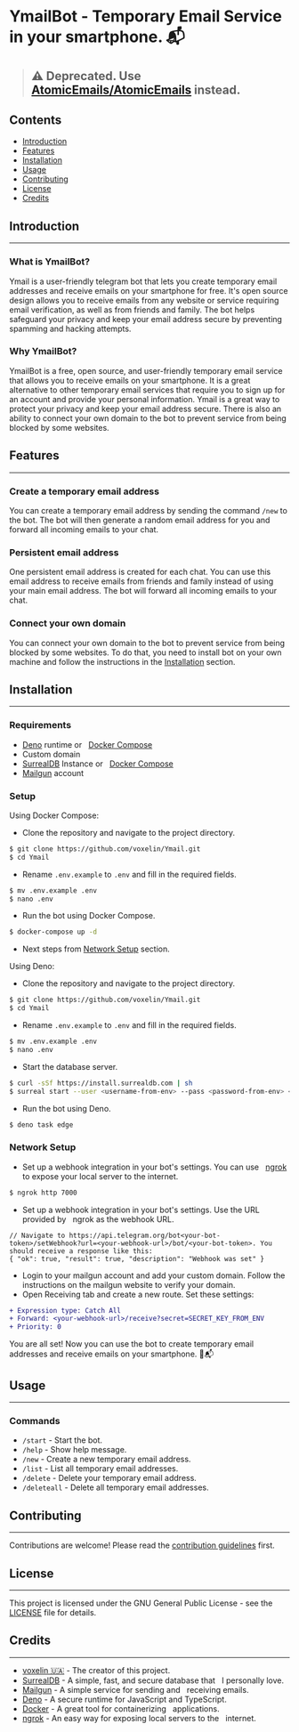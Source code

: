 # YmailBot - Temporary Email Service in your smartphone. 📬

> ## ⚠️ Deprecated. Use [AtomicEmails/AtomicEmails](https://github.com/AtomicEmails/AtomicEmails) instead.

## Contents

- [Introduction](#introduction)
- [Features](#features)
- [Installation](#installation)
- [Usage](#usage)
- [Contributing](#contributing)
- [License](#license)
- [Credits](#credits)

## Introduction

---

### What is YmailBot?

Ymail is a user-friendly telegram bot that lets you create temporary email
addresses and receive emails on your smartphone for free. It's open source design
allows you to receive emails from any website or service requiring email
verification, as well as from friends and family. The bot helps safeguard your
privacy and keep your email address secure by preventing spamming and hacking
attempts.

### Why YmailBot?

YmailBot is a free, open source, and user-friendly temporary email service that
allows you to receive emails on your smartphone. It is a great alternative to
other temporary email services that require you to sign up for an account and
provide your personal information. Ymail is a great way to protect your privacy
and keep your email address secure. There is also an ability to connect your own
domain to the bot to prevent service from being blocked by some websites.

## Features

---

### Create a temporary email address

You can create a temporary email address by sending the command `/new` to the
bot. The bot will then generate a random email address for you and forward all
incoming emails to your chat.

### Persistent email address

One persistent email address is created for each chat. You can use this email
address to receive emails from friends and family instead of using your main
email address. The bot will forward all incoming emails to your chat.

### Connect your own domain

You can connect your own domain to the bot to prevent service from being blocked
by some websites. To do that, you need to install bot on your own machine and
follow the instructions in the [Installation](#installation) section.

## Installation

---

### Requirements

- [Deno](https://deno.land/) runtime or
  [Docker Compose](https://docs.docker.com/compose/)
- Custom domain
- [SurrealDB](https://surrealdb.com) Instance or
  [Docker Compose](https://docs.docker.com/compose/)
- [Mailgun](https://www.mailgun.com/) account

### Setup

Using Docker Compose:

- Clone the repository and navigate to the project directory.

```bash
$ git clone https://github.com/voxelin/Ymail.git
$ cd Ymail
```

- Rename `.env.example` to `.env` and fill in the required fields.

```bash
$ mv .env.example .env
$ nano .env
```

- Run the bot using Docker Compose.

```bash
$ docker-compose up -d
```

- Next steps from [Network Setup](#network-setup) section.

Using Deno:

- Clone the repository and navigate to the project directory.

```bash
$ git clone https://github.com/voxelin/Ymail.git
$ cd Ymail
```

- Rename `.env.example` to `.env` and fill in the required fields.

```bash
$ mv .env.example .env
$ nano .env
```

- Start the database server.

```bash
$ curl -sSf https://install.surrealdb.com | sh
$ surreal start --user <username-from-env> --pass <password-from-env> <DB-Path-from-env>
```

- Run the bot using Deno.

```bash
$ deno task edge
```

### Network Setup

- Set up a webhook integration in your bot's settings. You can use
  [ngrok](https://ngrok.com/) to expose your local server to the internet.

```bash
$ ngrok http 7000
```

- Set up a webhook integration in your bot's settings. Use the URL provided by
  ngrok as the webhook URL.

```jsonc
// Navigate to https://api.telegram.org/bot<your-bot-token>/setWebhook?url=<your-webhook-url>/bot/<your-bot-token>. You should receive a response like this:
{ "ok": true, "result": true, "description": "Webhook was set" }
```

- Login to your mailgun account and add your custom domain. Follow the
  instructions on the mailgun website to verify your domain.
- Open Receiving tab and create a new route. Set these settings:

```diff
+ Expression type: Catch All
+ Forward: <your-webhook-url>/receive?secret=SECRET_KEY_FROM_ENV
+ Priority: 0
```

You are all set! Now you can use the bot to create temporary email addresses and
receive emails on your smartphone. 🎊📬

## Usage

---

### Commands

- `/start` - Start the bot.
- `/help` - Show help message.
- `/new` - Create a new temporary email address.
- `/list` - List all temporary email addresses.
- `/delete` - Delete your temporary email address.
- `/deleteall` - Delete all temporary email addresses.

## Contributing

---

Contributions are welcome! Please read the
[contribution guidelines](contributing.md) first.

## License

---

This project is licensed under the GNU General Public License - see the
[LICENSE](LICENSE) file for details.

## Credits

---

- [voxelin 🇺🇦](https://github.com/voxelin) - The creator of this project.
- [SurrealDB](https://surrealdb.com/) - A simple, fast, and secure database that
  I personally love.
- [Mailgun](https://www.mailgun.com/) - A simple service for sending and
  receiving emails.
- [Deno](https://deno.land/) - A secure runtime for JavaScript and TypeScript.
- [Docker](https://www.docker.com/) - A great tool for containerizing
  applications.
- [ngrok](https://ngrok.com/) - An easy way for exposing local servers to the
  internet.
